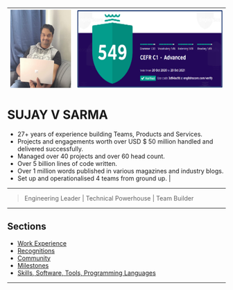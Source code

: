 <img src="profile.jpg" height="180" width="180" /> | <img src="EnglishScore.png" height="180" />
---|---

# SUJAY V SARMA
- 27+ years of experience building Teams, Products and Services.
- Projects and engagements worth over USD $ 50 million handled and delivered successfully.
- Managed over 40 projects and over 60 head count.
- Over 5 billion lines of code written.
- Over 1 million words published in various magazines and industry blogs.
- Set up and operationalised 4 teams from ground up. | 
---
> Engineering Leader | Technical Powerhouse | Team Builder
---

## Sections

- [Work Experience](work-experience.md)
- [Recognitions](recognitions.md)
- [Community](community.md)
- [Milestones](milestones.md)
- [Skills, Software, Tools, Programming Languages](skills-software-tools-languages.md)

---

